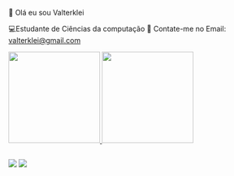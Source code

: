 🤞 Olá eu sou Valterklei

 💻Estudante de Ciências da computação
 📖 Contate-me no Email: valterklei@gmail.com
 
 
  <a href="https://github.com/valterklei">
  <img height="180em" src="https://github-readme-stats.vercel.app/api?username=valterklei&show_icons=false&theme=dark&include_all_commits=true&count_private=true"/>
  <img height="180em" src="https://github-readme-stats.vercel.app/api/top-langs/?username=valterklei&layout=compact&langs_count=7&theme=dark"/>
</div>


 ##
 <div>
 
  <a href="https://www.instagram.com/valterklei/" target="_blank"><img src="https://img.shields.io/badge/-Instagram-%23E4405F?style=for-the-badge&logo=instagram&logoColor=white" target="_blank"></a>
  <a href = "mailto:contatovalterklei@gmail.com"><img src="https://img.shields.io/badge/-Gmail-%23333?style=for-the-badge&logo=gmail&logoColor=white" target="_blank"></a>
  
 </div>
  
  
